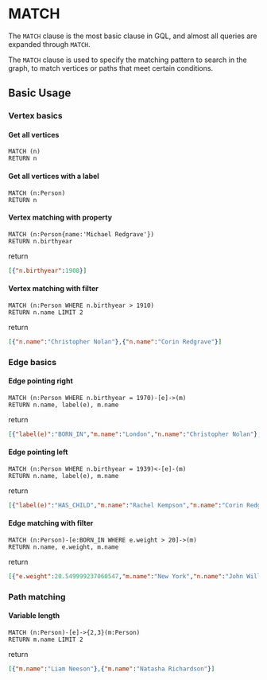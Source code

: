 # MATCH

The `MATCH` clause is the most basic clause in GQL, and almost all queries are expanded through `MATCH`.

The `MATCH` clause is used to specify the matching pattern to search in the graph, to match vertices or paths that meet certain conditions.

## Basic Usage

### Vertex basics

#### Get all vertices

```
MATCH (n)
RETURN n
```

#### Get all vertices with a label

```
MATCH (n:Person)
RETURN n
```

#### Vertex matching with property

```
MATCH (n:Person{name:'Michael Redgrave'})
RETURN n.birthyear
```

return
```JSON
[{"n.birthyear":1908}]
```

#### Vertex matching with filter


```
MATCH (n:Person WHERE n.birthyear > 1910)
RETURN n.name LIMIT 2
```

return
```JSON
[{"n.name":"Christopher Nolan"},{"n.name":"Corin Redgrave"}]
```

### Edge basics

#### Edge pointing right

```
MATCH (n:Person WHERE n.birthyear = 1970)-[e]->(m)
RETURN n.name, label(e), m.name
```

return
```JSON
[{"label(e)":"BORN_IN","m.name":"London","n.name":"Christopher Nolan"},{"label(e)":"DIRECTED","m.name":null,"n.name":"Christopher Nolan"}]
```

#### Edge pointing left

```
MATCH (n:Person WHERE n.birthyear = 1939)<-[e]-(m)
RETURN n.name, label(e), m.name
```

return
```JSON
[{"label(e)":"HAS_CHILD","m.name":"Rachel Kempson","n.name":"Corin Redgrave"},{"label(e)":"HAS_CHILD","m.name":"Michael Redgrave","n.name":"Corin Redgrave"}]
```

#### Edge matching with filter

```
MATCH (n:Person)-[e:BORN_IN WHERE e.weight > 20]->(m)
RETURN n.name, e.weight, m.name
```

return
```JSON
[{"e.weight":20.549999237060547,"m.name":"New York","n.name":"John Williams"},{"e.weight":20.6200008392334,"m.name":"New York","n.name":"Lindsay Lohan"}]
```

### Path matching

#### Variable length

```
MATCH (n:Person)-[e]->{2,3}(m:Person)
RETURN m.name LIMIT 2
```

return
```JSON
[{"m.name":"Liam Neeson"},{"m.name":"Natasha Richardson"}]
```
